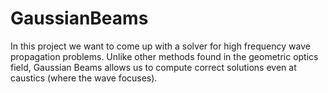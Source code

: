 # GaussianBeams

In this project we want to come up with a solver for high frequency wave propagation problems. Unlike other methods found in the geometric optics field, Gaussian Beams allows us to compute correct solutions even at caustics (where the wave focuses). 
